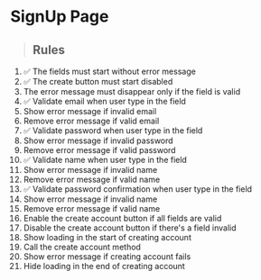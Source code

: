 # SignUp Page

> ## Rules
1. ✅ The fields must start without error message
2. ✅ The create button must start disabled
3. The error message must disappear only if the field is valid
4. ✅ Validate email when user type in the field
5. Show error message if invalid email
6. Remove error message if valid email
7. ✅ Validate password when user type in the field
8. Show error message if invalid password
9. Remove error message if valid password
10. ✅ Validate name when user type in the field
11. Show error message if invalid name
12. Remove error message if valid name
13. ✅ Validate password confirmation when user type in the field
14. Show error message if invalid name
15. Remove error message if valid name
16. Enable the create account button if all fields are valid
17. Disable the create account button if there's a field invalid
18. Show loading in the start of creating account
19. Call the create account method
20. Show error message if creating account fails
21. Hide loading in the end of creating account